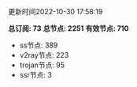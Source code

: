 更新时间2022-10-30 17:58:19

**总订阅: 73**
**总节点: 2251**
**有效节点: 710**
- ss节点: 389
- v2ray节点: 223
- trojan节点: 95
- ssr节点: 3
